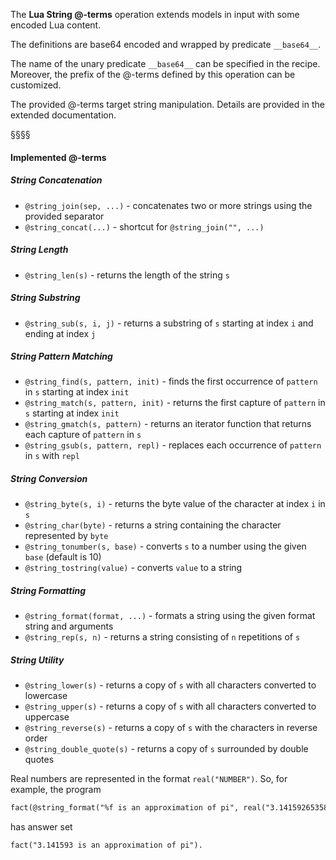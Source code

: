 The **Lua String @-terms** operation extends models in input with some encoded Lua content.

The definitions are base64 encoded and wrapped by predicate `__base64__`.

The name of the unary predicate `__base64__` can be specified in the recipe. 
Moreover, the prefix of the @-terms defined by this operation can be customized.

The provided @-terms target string manipulation. 
Details are provided in the extended documentation.

§§§§

#### Implemented @-terms

##### String Concatenation
* `@string_join(sep, ...)` - concatenates two or more strings using the provided separator
* `@string_concat(...)` - shortcut for `@string_join("", ...)`

##### String Length
* `@string_len(s)` - returns the length of the string `s`

##### String Substring
* `@string_sub(s, i, j)` - returns a substring of `s` starting at index `i` and ending at index `j`

##### String Pattern Matching
* `@string_find(s, pattern, init)` - finds the first occurrence of `pattern` in `s` starting at index `init`
* `@string_match(s, pattern, init)` - returns the first capture of `pattern` in `s` starting at index `init`
* `@string_gmatch(s, pattern)` - returns an iterator function that returns each capture of `pattern` in `s`
* `@string_gsub(s, pattern, repl)` - replaces each occurrence of `pattern` in `s` with `repl`

##### String Conversion
* `@string_byte(s, i)` - returns the byte value of the character at index `i` in `s`
* `@string_char(byte)` - returns a string containing the character represented by `byte`
* `@string_tonumber(s, base)` - converts `s` to a number using the given `base` (default is 10)
* `@string_tostring(value)` - converts `value` to a string

##### String Formatting
* `@string_format(format, ...)` - formats a string using the given format string and arguments
* `@string_rep(s, n)` - returns a string consisting of `n` repetitions of `s`

##### String Utility
* `@string_lower(s)` - returns a copy of `s` with all characters converted to lowercase
* `@string_upper(s)` - returns a copy of `s` with all characters converted to uppercase
* `@string_reverse(s)` - returns a copy of `s` with the characters in reverse order
* `@string_double_quote(s)` - returns a copy of `s` surrounded by double quotes


Real numbers are represented in the format `real("NUMBER")`.
So, for example, the program
```asp
fact(@string_format("%f is an approximation of pi", real("3.1415926535898"))).
```
has answer set
```asp
fact("3.141593 is an approximation of pi").
```